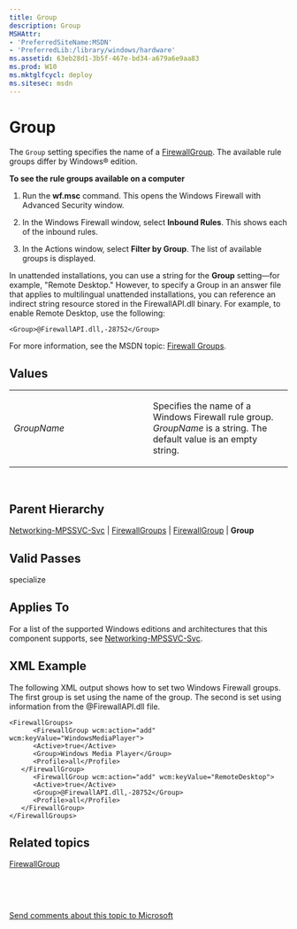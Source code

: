 ```yaml
---
title: Group
description: Group
MSHAttr:
- 'PreferredSiteName:MSDN'
- 'PreferredLib:/library/windows/hardware'
ms.assetid: 63eb28d1-3b5f-467e-bd34-a679a6e9aa83
ms.prod: W10
ms.mktglfcycl: deploy
ms.sitesec: msdn
---
```


# Group


The `Group` setting specifies the name of a [FirewallGroup](networking-mpssvc-svcfirewallgroupsfirewallgroup.md). The available rule groups differ by Windows® edition.

**To see the rule groups available on a computer**

1.  Run the **wf.msc** command. This opens the Windows Firewall with Advanced Security window.

2.  In the Windows Firewall window, select **Inbound Rules**. This shows each of the inbound rules.

3.  In the Actions window, select **Filter by Group**. The list of available groups is displayed.

In unattended installations, you can use a string for the **Group** setting—for example, "Remote Desktop." However, to specify a Group in an answer file that applies to multilingual unattended installations, you can reference an indirect string resource stored in the FirewallAPI.dll binary. For example, to enable Remote Desktop, use the following:

``` syntax
<Group>@FirewallAPI.dll,-28752</Group>
```

For more information, see the MSDN topic: [Firewall Groups](http://go.microsoft.com/fwlink/?LinkId=99708).

## Values


<table>
<colgroup>
<col width="50%" />
<col width="50%" />
</colgroup>
<tbody>
<tr class="odd">
<td><p><em>GroupName</em></p></td>
<td><p>Specifies the name of a Windows Firewall rule group. <em>GroupName</em> is a string. The default value is an empty string.</p></td>
</tr>
</tbody>
</table>

 

## Parent Hierarchy


[Networking-MPSSVC-Svc](networking-mpssvc-svc.md) | [FirewallGroups](networking-mpssvc-svcfirewallgroups.md) | [FirewallGroup](networking-mpssvc-svcfirewallgroupsfirewallgroup.md) | **Group**

## Valid Passes


specialize

## Applies To


For a list of the supported Windows editions and architectures that this component supports, see [Networking-MPSSVC-Svc](networking-mpssvc-svc-win7-networking-mpssvc-svc.md).

## XML Example


The following XML output shows how to set two Windows Firewall groups. The first group is set using the name of the group. The second is set using information from the @FirewallAPI.dll file.

``` syntax
<FirewallGroups>
      <FirewallGroup wcm:action="add" wcm:keyValue="WindowsMediaPlayer">
      <Active>true</Active> 
      <Group>Windows Media Player</Group> 
      <Profile>all</Profile> 
   </FirewallGroup>
      <FirewallGroup wcm:action="add" wcm:keyValue="RemoteDesktop">
      <Active>true</Active> 
      <Group>@FirewallAPI.dll,-28752</Group> 
      <Profile>all</Profile> 
   </FirewallGroup>
</FirewallGroups>
```

## Related topics


[FirewallGroup](networking-mpssvc-svcfirewallgroupsfirewallgroup.md)

 

 

[Send comments about this topic to Microsoft](mailto:wsddocfb@microsoft.com?subject=Documentation%20feedback%20%5Bp_unattend\p_unattend%5D:%20Group%20%20RELEASE:%20%2810/3/2016%29&body=%0A%0APRIVACY%20STATEMENT%0A%0AWe%20use%20your%20feedback%20to%20improve%20the%20documentation.%20We%20don't%20use%20your%20email%20address%20for%20any%20other%20purpose,%20and%20we'll%20remove%20your%20email%20address%20from%20our%20system%20after%20the%20issue%20that%20you're%20reporting%20is%20fixed.%20While%20we're%20working%20to%20fix%20this%20issue,%20we%20might%20send%20you%20an%20email%20message%20to%20ask%20for%20more%20info.%20Later,%20we%20might%20also%20send%20you%20an%20email%20message%20to%20let%20you%20know%20that%20we've%20addressed%20your%20feedback.%0A%0AFor%20more%20info%20about%20Microsoft's%20privacy%20policy,%20see%20http://privacy.microsoft.com/default.aspx. "Send comments about this topic to Microsoft")





